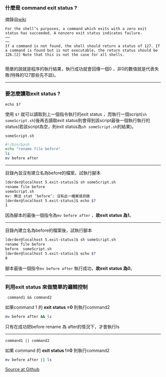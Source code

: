 ### 什麼是 command exit status ?

摘錄自[wiki](https://en.wikipedia.org/wiki/Exit_status)

```wiki
For the shell’s purposes, a command which exits with a zero exit status has succeeded. A nonzero exit status indicates failure.
⋯⋯
⋯⋯
If a command is not found, the shell should return a status of 127. If a command is found but is not executable, the return status should be 126.[2] Note that this is not the case for all shells.


```

簡單的說就是程序的執行結果，執行成功就會回傳一個0 ，非0的數值就是代表失敗(特殊的127那些先不談)。

---

### 要怎麼讀取exit status ?

`echo $?`

使用 `$?` 就可以讀取到上一個指令執行的exit status ，而執行一個script(`sh someScript.sh`)後再去讀取exit status則會得到該script最後一個執行執行的status(若該script為空，則exit status為`sh someScript.sh`的結果)。

`someScript.sh`

```bash
#!/bin/bash
echo "rename file before"
ls
mv before after
```

---

目錄內並沒有建立名為before的檔案，試執行腳本

```bash
[derder@localhost 5.exit-status]$ sh someScript.sh 
rename file before
someScript.sh
mv: 無法 stat ‘before’: 沒有此一檔案或目錄
[derder@localhost 5.exit-status]$ echo $?
1
```

因為腳本的最後一個指令為`mv before after` ，**故exit status 為1**。

---

目錄內建立名為before的檔案後，試執行腳本

```bash
[derder@localhost 5.exit-status]$ sh someScript.sh 
rename file before
before	someScript.sh
[derder@localhost 5.exit-status]$ echo $?
0
```

腳本最後一個指令`mv before after` 執行成功，**故exit status 為0**。

---

### 利用exit status 來做簡單的邏輯控制 

` command1 && command2`

如果command 1 的 **exit status =0** 則執行command2

``` bash
mv before after && ls
```

只有在成功把before rename 為 after的情況下，才會執行ls

---

`command1 || command2`

如果 command 的 **exit status !=0** 則執行command2

```bash
mv before after || ls
```

[Source at Github](https://github.com/derder9527/shell-script-practice/tree/master/5.exit-status)

